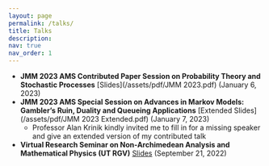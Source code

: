 ```yaml
---
layout: page
permalink: /talks/
title: Talks
description:
nav: true
nav_order: 1
---
```


* **JMM 2023 AMS Contributed Paper Session on Probability Theory and Stochastic Processes**
[Slides](/assets/pdf/JMM 2023.pdf) (January 6, 2023)
* **JMM 2023 AMS Special Session on Advances in Markov Models: Gambler’s Ruin, Duality and Queueing Applications** [Extended Slides](/assets/pdf/JMM 2023 Extended.pdf) (January 7, 2023)
  * Professor Alan Krinik kindly invited me to fill in for a missing speaker and give an extended version of my contributed talk
* **Virtual Research Seminar on Non-Archimedean Analysis and Mathematical Physics (UT RGV)** [Slides]() (September 21, 2022)